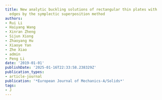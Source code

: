```yaml
---
title: New analytic buckling solutions of rectangular thin plates with two free adjacent
  edges by the symplectic superposition method
authors:
- Rui Li
- Haiyang Wang
- Xinran Zheng
- Sijun Xiong
- Zhaoyang Hu
- Xiaoye Yan
- Zhe Xiao
- admin
- Peng Li
date: '2019-01-01'
publishDate: '2025-01-16T22:33:58.238329Z'
publication_types:
- article-journal
publication: '*European Journal of Mechanics-A/Solids*'
tags:
- J
---
```

